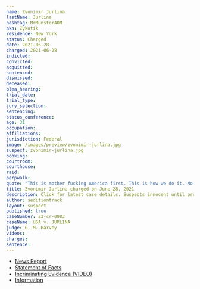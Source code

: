 ```yaml
---
name: Zvonimir Jurlina
lastName: Jurlina
hashtag: MrMunsterAOM
aka: Zykotik
residence: New York
status: Charged
date: 2021-06-28
charged: 2021-06-28
indicted:
convicted:
acquitted:
sentenced:
dismissed:
deceased:
plea_hearing:
trial_date:
trial_type:
jury_selection:
sentencing:
status_conference:
age: 31
occupation:
affiliations:
jurisdiction: Federal
image: /images/preview/zvonimir-jurlina.jpg
suspect: zvonimir-jurlina.jpg
booking:
courtroom:
courthouse:
raid:
perpwalk:
quote: "This is mother fucking America first. This is how we do it. No more fucking around."
title: Zvonimir Jurlina charged on June 28, 2021
description: Click for latest case details. Suspects innocent until proven guilty.
author: seditiontrack
layout: suspect
published: true
caseNumber: 23-cr-0083
caseName: USA v. JURLINA
judge: G. M. Harvey
videos:
charges:
sentence:
---
```

- [News Report](https://www.rawstory.com/capitol-hill-riot/)
- [Statement of Facts](https://www.justice.gov/opa/case-multi-defendant/file/1407626/download)
- [Incriminating Evidence (VIDEO)](https://youtu.be/ZrDckH2Td68?t=190)
- [Information](https://storage.courtlistener.com/recap/gov.uscourts.dcd.253168/gov.uscourts.dcd.253168.39.0_2.pdf)
